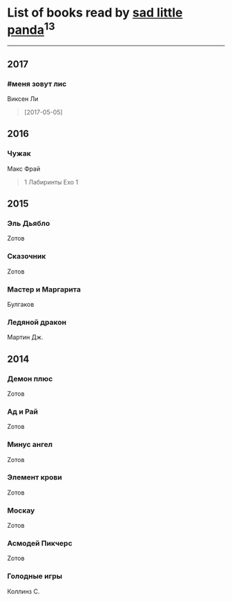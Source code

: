 # List of books read by [sad little panda](https://www.facebook.com/app_scoped_user_id/1882525281990290/)<sup>13</sup>
---

## 2017

### #меня зовут лис
Виксен Ли
> [2017-05-05] 



## 2016

### Чужак
Макс Фрай
> 1 Лабиринты Ехо 1



## 2015

### Эль Дьябло
Zотов


### Сказочник
Zотов


### Мастер и Маргарита
Булгаков


### Ледяной дракон
Мартин Дж.



## 2014

### Демон плюс
Zотов


### Ад и Рай
Zотов


### Минус ангел
Zотов


### Элемент крови
Zотов


### Москау
Zотов


### Асмодей Пикчерс
Zотов


### Голодные игры
Коллинз С.



